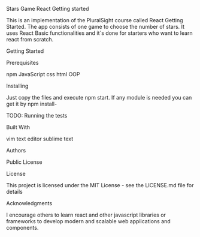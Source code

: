 Stars Game React Getting started

This is an implementation of the PluralSight course called React Getting Started. The app consists of one game to choose the number of stars. It uses React Basic functionalities and it´s done for starters who want to learn react from scratch.

Getting Started

Prerequisites

npm
JavaScript
css
html
OOP


Installing

Just copy the files and execute npm start. If any module is needed you can get it by npm install- 


TODO: Running the tests

Built With

vim text editor
sublime text


Authors

Public License

License

This project is licensed under the MIT License - see the LICENSE.md file for details

Acknowledgments

I encourage others to learn react and other javascript libraries or frameworks to develop modern and scalable web applications and components.
